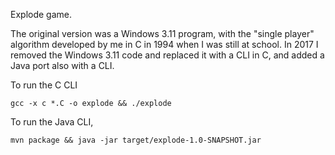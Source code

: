 Explode game.

The original version was a Windows 3.11 program, with the "single player" algorithm developed by me in C in 1994 when I was still at school. In 2017 I removed the Windows 3.11 code and replaced it with a CLI in C, and added a Java port also with a CLI.
    
To run the C CLI

    gcc -x c *.C -o explode && ./explode

To run the Java CLI, 

    mvn package && java -jar target/explode-1.0-SNAPSHOT.jar
